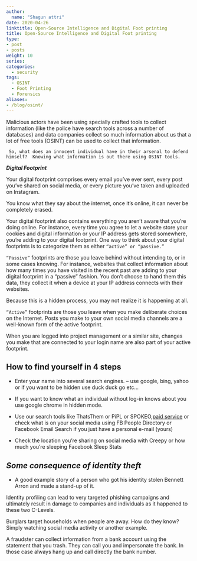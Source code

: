 ```yaml
---
author:
  name: "Shagun attri"
date: 2020-04-26 
linktitle: Open-Source Intelligence and Digital Foot printing
title: Open-Source Intelligence and Digital Foot printing
type:
- post
- posts
weight: 10
series:
categories:
  - security
tags:
  - OSINT
  - Foot Printing
  - Forensics
aliases:
- /blog/osint/
---
```


 Malicious actors have been using specially crafted tools to collect information (like the police have search tools across a number of databases) and data companies collect so much information about us that a lot of free tools (OSINT) can be used to collect that information.
 
 
 
 ``` So, what does an innocent individual have in their arsenal to defend himself?  Knowing what information is out there using OSINT tools.```


***Digital Footprint***

Your digital footprint comprises every email you’ve ever sent, every post you’ve shared on social media, or every picture you’ve taken and uploaded on Instagram.

You know what they say about the internet, once it’s online, it can never be completely erased.

 Your digital footprint also contains everything you aren’t aware that you’re doing online. For instance, every time you agree to let a website store your cookies and digital information or your IP address gets stored somewhere, you’re adding to your digital footprint. One way to think about your digital footprints is to categorize them as either ```“active” or “passive.”```

```“Passive”``` footprints are those you leave behind without intending to, or in some cases knowing. For instance, websites that collect information about how many times you have visited in the recent past are adding to your digital footprint in a “passive” fashion. You don’t choose to hand them this data, they collect it when a device at your IP address connects with their websites. 

Because this is a hidden process, you may not realize it is happening at all.



```“Active”``` footprints are those you leave when you make deliberate choices on the Internet. Posts you make to your own social media channels are a well-known form of the active footprint. 

When you are logged into project management or a similar site, changes you make that are connected to your login name are also part of your active footprint.

## How to find yourself in 4 steps

- Enter your name into several search engines. – use google, bing, yahoo or if you want to be hidden use duck duck go etc…

- If you want to know what an individual without log-in knows about you use google chrome in hidden mode.

- Use our search tools like ThatsThem or PiPL or SPOKEO,[paid service](https://www.instantcheckmate.com/) or check what is on your social media using FB People Directory or Facebook Email Search if you just have a personal e-mail (yours)

- Check the location you’re sharing on social media with Creepy or how much you’re sleeping Facebook Sleep Stats

## ***Some consequence of identity theft***

- A good example story of a person who got his identity stolen Bennett Arron and made a stand-up of it.


Identity profiling can lead to very targeted phishing campaigns and ultimately result in damage to companies and individuals as it happened to these two C-Levels.

Burglars target households when people are away. How do they know? Simply watching social media activity or another example.

A fraudster can collect information from a bank account using the statement that you trash. They can call you and impersonate the bank. In those case always hang up and call directly the bank number.